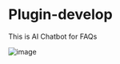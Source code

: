 # Plugin-develop
This is AI Chatbot for FAQs

![image](https://github.com/user-attachments/assets/8cdb9fb3-f600-46af-aad0-be49edf61652)

